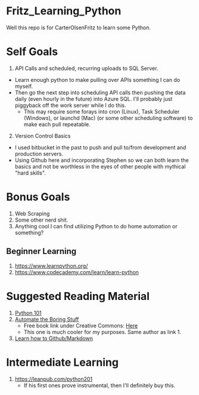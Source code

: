 # Fritz_Learning_Python
Well this repo is for CarterOlsenFritz to learn some Python.

# Self Goals
1. API Calls and scheduled, recurring uploads to SQL Server.
- Learn enough python to make pulling over APIs something I can do myself.
- Then go the next step into scheduling API calls then pushing the data daily (even hourly in the future) into Azure SQL. I'll probably just piggyback off the work server while I do this.
	- This may require some forays into cron (Linux), Task Scheduler (Windows), or launchd (Mac) (or some other scheduling software) to make each pull repeatable.

2. Version Control Basics
- I used bitbucket in the past to push and pull to/from development and production servers.
- Using Github here and incorporating Stephen so we can both learn the basics and not be worthless in the eyes of other people with mythical "hard skills".

# Bonus Goals
1. Web Scraping
2. Some other nerd shit.
3. Anything cool I can find utilizing Python to do home automation or something?

## Beginner Learning
1. https://www.learnpython.org/
2. https://www.codecademy.com/learn/learn-python

# Suggested Reading Material
1. [Python 101](http://python101.pythonlibrary.org)
2. [Automate the Boring Stuff](https://automatetheboringstuff.com/)
	- Free book link under Creative Commons: [Here](http://1.droppdf.com/files/5iHzx/automate-the-boring-stuff-with-python-2015-.pdf)
	- This one is much cooler for my purposes. Same author as link 1.
3. [Learn how to Github/Markdown](https://guides.github.com/)

# Intermediate Learning
1. https://leanpub.com/python201
	- If his first ones prove instrumental, then I'll definitely buy this.